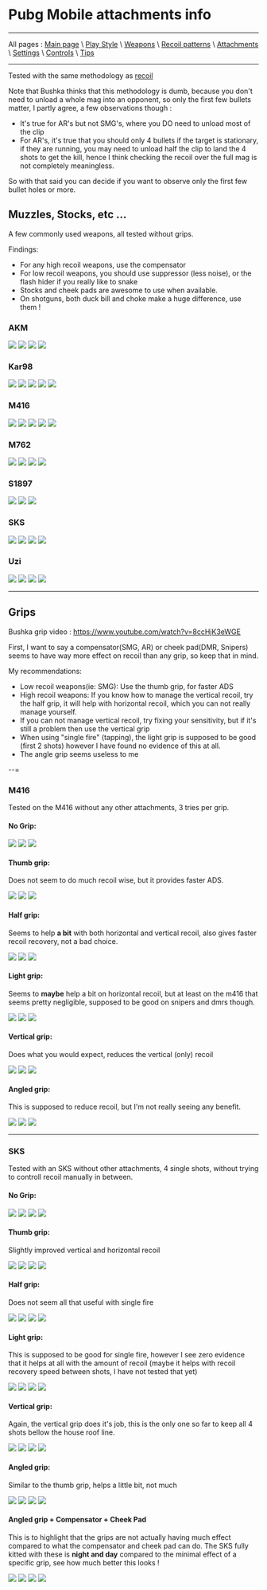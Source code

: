 # Pubg Mobile attachments info

---

All pages : [Main page](/index.md) \ [Play Style](/play_style.md) \ [Weapons](/weapons.md) \ [Recoil patterns](/recoil.md) \ [Attachments](/attachments.md) \ [Settings](/settings) \ [Controls](/controls.md) \ [Tips](/tips.md)

---

Tested with the same methodology as [recoil](/recoil.md)

Note that Bushka thinks that this methodology is dumb, because you
don't need to unload a whole mag into an opponent, so only the first few bullets matter, I partly agree, a few observations though :

- It's true for AR's but not SMG's, where you DO need to unload most of the clip
- For AR's, it's true that you should only 4 bullets if the target is stationary, if they are running, you may need to unload half the clip to land the 4 shots to get the kill, hence I think checking the recoil over the full mag is not completely meaningless.

So with that said you can decide if you want to observe only the first few bullet holes or more.

## Muzzles, Stocks, etc ...

A few commonly used weapons, all tested without grips.

Findings:

- For any high recoil weapons, use the compensator
- For low recoil weapons, you should use suppressor (less noise), or the flash hider if you really like to snake
- Stocks and cheek pads are awesome to use when available.
- On shotguns, both duck bill and choke make a huge difference, use them !

### AKM

![](attachments/akm_none.PNG) ![](attachments/akm_supp.PNG) ![](attachments/akm_flash.PNG) ![](attachments/akm_comp.PNG)

### Kar98

![](attachments/k98_none.PNG) ![](attachments/k98_supp.PNG) ![](attachments/k98_flash.PNG) ![](attachments/k98_comp.PNG) ![](attachments/k98_cheek.PNG)

### M416

![](attachments/m416_none.PNG) ![](attachments/m416_stock.PNG) ![](attachments/m416_supp.PNG) ![](attachments/m416_flash.PNG) ![](attachments/m416_comp.PNG)

### M762

![](attachments/m762_none.PNG) ![](attachments/m762_supp.PNG) ![](attachments/m762_flash.PNG) ![](attachments/m762_comp.PNG)

### S1897

![](attachments/s1897_none.PNG) ![](attachments/s1897_duck.PNG) ![](attachments/s1897_choke.PNG)

### SKS

![](attachments/sks_none.PNG) ![](attachments/sks_supp.PNG) ![](attachments/sks_flash.PNG) ![](attachments/sks_comp.PNG)

### Uzi

![](attachments/uzi_none.PNG) ![](attachments/uzi_stock.PNG) ![](attachments/uzi_comp.PNG) ![](attachments/uzi_both.PNG)

---

## Grips

Bushka grip video : https://www.youtube.com/watch?v=8ccHjK3eWGE

First, I want to say a compensator(SMG, AR) or cheek pad(DMR, Snipers) seems to have way more effect on recoil than any grip, so keep that in mind.

My recommendations:

- Low recoil weapons(ie: SMG): Use the thumb grip, for faster ADS
- High recoil weapons: If you know how to manage the vertical recoil, try the half grip, it will help with horizontal recoil, which you can not really manage yourself.
- If you can not manage vertical recoil, try fixing your sensitivity, but if it's still a problem then use the vertical grip
- When using "single fire" (tapping), the light grip is supposed to be good (first 2 shots) however I have found no evidence of this at all.
- The angle grip seems useless to me

--=

### M416

Tested on the M416 without any other attachments, 3 tries per grip.

#### No Grip:

![](grips/m416_none_1.PNG) ![](grips/m416_none_2.PNG) ![](grips/m416_none_3.PNG)

#### Thumb grip:

Does not seem to do much recoil wise, but it provides faster ADS.

![](grips/m416_thumb_1.PNG) ![](grips/m416_thumb_2.PNG) ![](grips/m416_thumb_3.PNG)

#### Half grip:

Seems to help **a bit** with both horizontal and vertical recoil, also gives faster recoil recovery, not a bad choice.

![](grips/m416_half_1.PNG) ![](grips/m416_half_2.PNG) ![](grips/m416_half_3.PNG)

#### Light grip:

Seems to **maybe** help a bit on horizontal recoil, but at least on the m416 that seems pretty negligible, supposed to be good on snipers and dmrs though.

![](grips/m416_light_1.PNG) ![](grips/m416_light_2.PNG) ![](grips/m416_light_3.PNG)

#### Vertical grip:

Does what you would expect, reduces the vertical (only) recoil

![](grips/m416_vert_1.PNG) ![](grips/m416_vert_2.PNG) ![](grips/m416_vert_3.PNG)

#### Angled grip:

This is supposed to reduce recoil, but I'm not really seeing any benefit.

![](grips/m416_angled_1.PNG) ![](grips/m416_angled_2.PNG) ![](grips/m416_angled_3.PNG)

---

### SKS

Tested with an SKS without other attachments, 4 single shots, without trying to controll recoil manually in between.

#### No Grip:

![](grips/sks_none_1.PNG) ![](grips/sks_none_2.PNG) ![](grips/sks_none_3.PNG) ![](grips/sks_none_4.PNG)

#### Thumb grip:

Slightly improved vertical and horizontal recoil

![](grips/sks_thumb_1.PNG) ![](grips/sks_thumb_3.PNG) ![](grips/sks_thumb_2.PNG) ![](grips/sks_thumb_4.PNG)

#### Half grip:

Does not seem all that useful with single fire

![](grips/sks_half_1.PNG) ![](grips/sks_half_2.PNG) ![](grips/sks_half_3.PNG) ![](grips/sks_half_4.PNG)

#### Light grip:

This is supposed to be good for single fire, however I see zero evidence that it helps at all with the amount of recoil (maybe it helps with recoil recovery speed between shots, I have not tested that yet)

![](grips/sks_light_1.PNG) ![](grips/sks_light_2.PNG) ![](grips/sks_light_3.PNG) ![](grips/sks_light_4.PNG)

#### Vertical grip:

Again, the vertical grip does it's job, this is the only one so far to keep all 4 shots bellow the house roof line.

![](grips/sks_vert_1.PNG) ![](grips/sks_vert_2.PNG) ![](grips/sks_vert_3.PNG) ![](grips/sks_vert_4.PNG)

#### Angled grip:

Similar to the thumb grip, helps a little bit, not much

![](grips/sks_angle_1.PNG) ![](grips/sks_angle_2.PNG) ![](grips/sks_angle_3.PNG) ![](grips/sks_angle_4.PNG)

#### Angled grip + Compensator + Cheek Pad

This is to highlight that the grips are not actually having much effect compared to what the compensator and cheek pad can do. The SKS fully kitted with these is **night and day** compared to the minimal effect of a specific grip, see how much better this looks !

![](grips/sks_all_1.PNG) ![](grips/sks_all_2.PNG) ![](grips/sks_all_3.PNG) ![](grips/sks_all_4.PNG)
